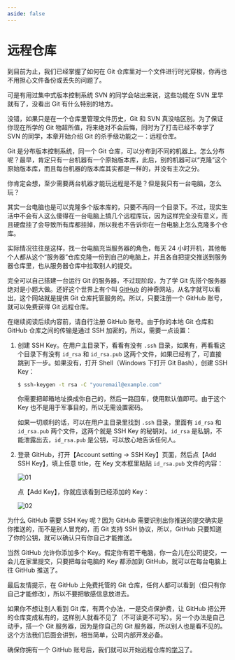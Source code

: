 ```yaml
---
aside: false
---
```


# 远程仓库

到目前为止，我们已经掌握了如何在 Git 仓库里对一个文件进行时光穿梭，你再也不用担心文件备份或丢失的问题了。

可是有用过集中式版本控制系统 SVN 的同学会站出来说，这些功能在 SVN 里早就有了，没看出 Git 有什么特别的地方。

没错，如果只是在一个仓库里管理文件历史，Git 和 SVN 真没啥区别。为了保证你现在所学的 Git 物超所值，将来绝对不会后悔，同时为了打击已经不幸学了 SVN 的同学，本章开始介绍 Git 的杀手级功能之一：远程仓库。

Git 是分布版本控制系统，同一个 Git 仓库，可以分布到不同的机器上。怎么分布呢？最早，肯定只有一台机器有一个原始版本库，此后，别的机器可以“克隆”这个原始版本库，而且每台机器的版本库其实都是一样的，并没有主次之分。

你肯定会想，至少需要两台机器才能玩远程是不是？但是我只有一台电脑，怎么玩？

其实一台电脑也是可以克隆多个版本库的，只要不再同一个目录下。不过，现实生活中不会有人这么傻得在一台电脑上搞几个远程库玩，因为这样完全没有意义，而且硬盘挂了会导致所有库都挂掉，所以我也不告诉你在一台电脑上怎么克隆多个仓库。

实际情况往往是这样，找一台电脑充当服务器的角色，每天 24 小时开机，其他每个人都从这个“服务器”仓库克隆一份到自己的电脑上，并且各自把提交推送到服务器仓库里，也从服务器仓库中拉取别人的提交。

完全可以自己搭建一台运行 Git 的服务器，不过现阶段，为了学 Git 先搭个服务器绝对是小题大做。还好这个世界上有个叫 [GitHub](https://github.com) 的神奇网站，从名字就可以看出，这个网站就是提供 Git 仓库托管服务的。所以，只要注册一个 GitHub 账号，就可以免费获得 Git 远程仓库。

在继续阅读后续内容前，请自行注册 GitHub 账号。由于你的本地 Git 仓库和 GitHub 仓库之间的传输是通过 SSH 加密的，所以，需要一点设置：

1. 创建 SSH Key。在用户主目录下，看看有没有 `.ssh` 目录，如果有，再看看这个目录下有没有 `id_rsa` 和 `id_rsa.pub` 这两个文件，如果已经有了，可直接跳到下一步。如果没有，打开 Shell（Windows 下打开 Git Bash），创建 SSH Key：

   ```sh
   $ ssh-keygen -t rsa -C "youremail@example.com"
   ```

   你需要把邮箱地址换成你自己的，然后一路回车，使用默认值即可。由于这个 Key 也不是用于军事目的，所以无需设置密码。

   如果一切顺利的话，可以在用户主目录里找到 `.ssh` 目录，里面有 `id_rsa` 和 `id_rsa.pub` 两个文件，这两个就是 SSH Key 的秘钥对。`id_rsa` 是私钥，不能泄露出去，`id_rsa.pub` 是公钥，可以放心地告诉任何人。

2. 登录 GitHub，打开【Account setting → SSH Key】页面，然后点【Add SSH Key】，填上任意 title，在 Key 文本框里粘贴 `id_rsa.pub` 文件的内容：

   ![01](https://raw.gitmirror.com/mop233/git/main/docs/senior/remote/images/01.png)

   点【Add Key】，你就应该看到已经添加的 Key：

   ![02](https://raw.gitmirror.com/mop233/git/main/docs/senior/remote/images/02.png)

为什么 GitHub 需要 SSH Key 呢？因为 GitHub 需要识别出你推送的提交确实是你推送的，而不是别人冒充的，而 Git 支持 SSH 协议，所以，GitHub 只要知道了你的公钥，就可以确认只有你自己才能推送。

当然 GitHub 允许你添加多个 Key。假定你有若干电脑，你一会儿在公司提交，一会儿在家里提交，只要把每台电脑的 Key 都添加到 GitHub，就可以在每台电脑上往 GitHub 推送了。

最后友情提示，在 GitHub 上免费托管的 Git 仓库，任何人都可以看到（但只有你自己才能修改），所以不要把敏感信息放进去。

如果你不想让别人看到 Git 库，有两个办法，一是交点保护费，让 GitHub 把公开的仓库变成私有的，这样别人就看不见了（不可读更不可写）。另一个办法是自己动手，搭一个 Git 服务器，因为是你自己的 Git 服务器，所以别人也是看不见的。这个方法我们后面会讲到，相当简单，公司内部开发必备。

确保你拥有一个 GitHub 账号后，我们就可以开始远程仓库的[学习](./add)了。
